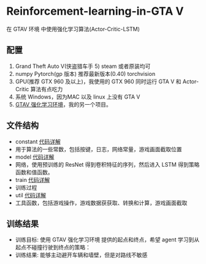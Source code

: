 # Reinforcement-learning-in-GTA V

在 GTAV 环境 中使用强化学习算法(Actor-Critic-LSTM)

## 配置

1.  Grand Theft Auto V(侠盗猎车手 5) steam 或者原装均可
2.  numpy Pytorch(gp 版本) 推荐最新版本(0.40) torchvision
3.  GPU(推荐 GTX 960 及以上)，我使用的 GTX 960 同时运行 GTA V 和 Actor-Critic 算法有点吃力
4.  系统 Windows，因为MAC 以及 linux 上没有 GTA V
5.  [GTAV 强化学习环境](https://github.com/zhaoying9105/GTAV-RewardHook)，我的另一个项目。

## 文件结构

- constant  [代码详解](constant/readme.md)
- 用于算法的一些常数，包括按键，日志，网络常量，游戏画面截取位置
- model  [代码详解](model/readme.md)
- 网络，使用预训练的 ResNet 得到卷积特征的序列，然后进入 LSTM 得到策略函数和值函数。
- train  [代码详解](train/readme.md)
- 训练过程
- util  [代码详解](util/readme.md)
- 工具函数，包括游戏操作，游戏数据获获取、转换和计算，游戏画面截取

## 训练结果

 - 训练目标:  使用 GTAV 强化学习环境 提供的起点和终点，希望 agent 学习到从起点不碰撞行驶到终点的策略：
 - 训练结果:  能够主动避开车辆和墙壁，但是对路线不敏感
